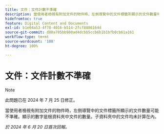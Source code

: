 ```yaml
---
title: 文件：文件計數不準確
description: 當使用者檢視有附加文件的物件時，左側導覽中的文件標籤所顯示的文件數量可能不準確。顯示的數字是根資料夾中文件的數量。子資料夾中的文件均未計算在內。
hidefromtoc: true
feature: Digital Content and Documents
exl-id: b1e04a53-4f78-4016-b514-2fcf8886164d
source-git-commit: d88a785bb980ad4dcbb5ccb6b1b1bfb0cb61a161
workflow-type: tm+mt
source-wordcount: '108'
ht-degree: 100%

---
```


# 文件：文件計數不準確

>[!NOTE]
>
>此問題已在 2024 年 7 月 25 日修正。

當使用者檢視有附加文件的物件時，左側導覽中的文件標籤所顯示的文件數量可能不準確。顯示的數字是根資料夾中文件的數量。子資料夾中的文件均未計算在內。

_於 2024 年 6 月 20 日首次回報。_
